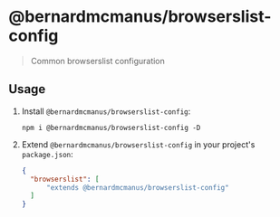 # @bernardmcmanus/browserslist-config

> Common browserslist configuration

## Usage

1. Install `@bernardmcmanus/browserslist-config`:

    ```
    npm i @bernardmcmanus/browserslist-config -D
    ```

2. Extend `@bernardmcmanus/browserslist-config` in your project's `package.json`:

    ```json
    {
      "browserslist": [
          "extends @bernardmcmanus/browserslist-config"
      ]
    }
    ```
